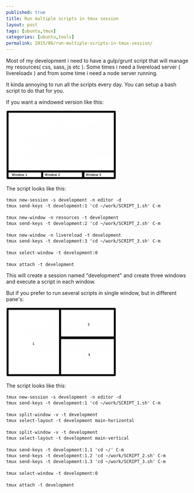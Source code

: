 ```yaml
---
published: true
title: Run multiple scripts in tmux session
layout: post
tags: [ubuntu,tmux]
categories: [ubuntu,tools]
permalink: 2015/06/run-multiple-scripts-in-tmux-session/
---
```

Most of my development i need to have a gulp/grunt script that will manage my resources( css, sass, js etc ). Some times i need a livereload server ( livereloadx ) and from some time i need a node server running.

It kinda annoying to run all the scripts every day. You can setup a bash script to do that for you.

If you want a windowed version like this:

[![](/files/tmux/tmux-windowed-300x188.jpg)](/files/tmux/tmux-windowed.jpg)

The script looks like this:

```
tmux new-session -s development -n editor -d
tmux send-keys -t development:1 'cd ~/work/SCRIPT_1.sh' C-m

tmux new-window -n resources -t development
tmux send-keys -t development:2 'cd ~/work/SCRIPT_2.sh' C-m

tmux new-window -n livereload -t development
tmux send-keys -t development:3 'cd ~/work/SCRIPT_3.sh' C-m

tmux select-window -t development:0

tmux attach -t development
```

This will create a session named "development" and create three windows and execute a script in each window.

But if you prefer to run several scripts in single window, but in different pane's:

[![](/files/tmux/tmux-single-window-300x188.jpg)](/files/tmux/tmux-single-window.jpg)

The script looks like this:

```
tmux new-session -s development -n editor -d
tmux send-keys -t development:1 'cd ~/work/SCRIPT_1.sh' C-m

tmux split-window -v -t development
tmux select-layout -t development main-horizontal

tmux split-window -v -t development
tmux select-layout -t development main-vertical

tmux send-keys -t development:1.1 'cd ~/' C-m
tmux send-keys -t development:1.2 'cd ~/work/SCRIPT_2.sh' C-m
tmux send-keys -t development:1.3 'cd ~/work/SCRIPT_3.sh' C-m

tmux select-window -t development:0

tmux attach -t development
```
